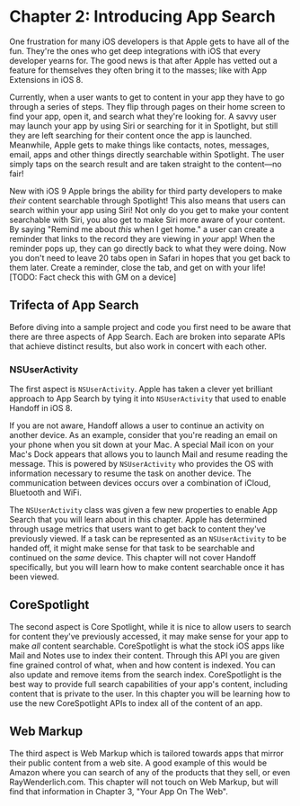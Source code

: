 # Chapter 2: Introducing App Search

One frustration for many iOS developers is that Apple gets to have all of the fun. They're the ones who get deep integrations with iOS that every developer yearns for. The good news is that after Apple has vetted out a feature for themselves they often bring it to the masses; like with App Extensions in iOS 8.

Currently, when a user wants to get to content in your app they have to go through a series of steps. They flip through pages on their home screen to find your app, open it, and search what they're looking for. A savvy user may launch your app by using Siri or searching for it in Spotlight, but still they are left searching for their content once the app is launched. Meanwhile, Apple gets to make things like contacts, notes, messages, email, apps and other things directly searchable within Spotlight. The user simply taps on the search result and are taken straight to the content—no fair!

New with iOS 9 Apple brings the ability for third party developers to make *their* content searchable through Spotlight! This also means that users can search within your app using Siri! Not only do you get to make your content searchable with Siri, you also get to make Siri more aware of your content. By saying "Remind me about *this* when I get home." a user can create a reminder that links to the record they are viewing in *your* app! When the reminder pops up, they can go directly back to what they were doing. Now you don't need to leave 20 tabs open in Safari in hopes that you get back to them later. Create a reminder, close the tab, and get on with your life! [TODO: Fact check this with GM on a device]

## Trifecta of App Search

Before diving into a sample project and code you first need to be aware that there are three aspects of App Search. Each are broken into separate APIs that achieve distinct results, but also work in concert with each other.

### NSUserActivity

The first aspect is `NSUserActivity`. Apple has taken a clever yet brilliant approach to App Search by tying it into `NSUserActivity` that used to enable Handoff in iOS 8.

If you are not aware, Handoff allows a user to continue an activity on another device. As an example, consider that you're reading an email on your phone when you sit down at your Mac. A special Mail icon on your Mac's Dock appears that allows you to launch Mail and resume reading the message. This is powered by `NSUserActivity` who provides the OS with information necessary to resume the task on another device. The communication between devices occurs over a combination of iCloud, Bluetooth and WiFi.

The `NSUserActivity` class was given a few new properties to enable App Search that you will learn about in this chapter. Apple has determined through usage metrics that users want to get back to content they've previously viewed. If a task can be represented as an `NSUserActivity` to be handed off, it might make sense for that task to be searchable and continued on the *same* device. This chapter will not cover Handoff specifically, but you will learn how to make content searchable once it has been viewed.

## CoreSpotlight

The second aspect is Core Spotlight, while it is nice to allow users to search for content they've previously accessed, it may make sense for your app to make *all* content searchable. CoreSpotlight is what the stock iOS apps like Mail and Notes use to index their content. Through this API you are given fine grained control of what, when and how content is indexed. You can also update and remove items from the search index. CoreSpotlight is the best way to provide full search capabilities of your app's content, including content that is private to the user. In this chapter you will be learning how to use the new CoreSpotlight APIs to index all of the content of an app.

## Web Markup

The third aspect is Web Markup which is tailored towards apps that mirror their public content from a web site. A good example of this would be Amazon where you can search of any of the products that they sell, or even RayWenderlich.com. This chapter will not touch on Web Markup, but will find that information in Chapter 3, "Your App On The Web".
